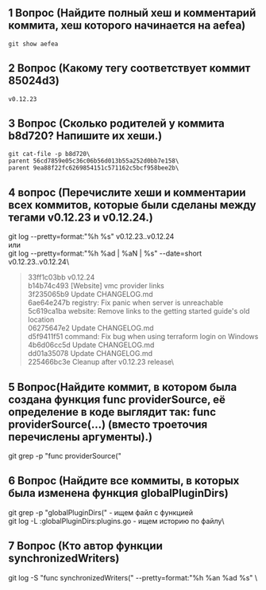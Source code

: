 

## 1 Вопрос (Найдите полный хеш и комментарий коммита, хеш которого начинается на aefea)
    git show aefea 
## 2 Вопрос (Какому тегу соответствует коммит 85024d3)
    v0.12.23
## 3 Вопрос (Сколько родителей у коммита b8d720? Напишите их хеши.)
    git cat-file -p b8d720\
    parent 56cd7859e05c36c06b56d013b55a252d0bb7e158\
    parent 9ea88f22fc6269854151c571162c5bcf958bee2b\

## 4 вопрос (Перечислите хеши и комментарии всех коммитов, которые были сделаны между тегами v0.12.23 и v0.12.24.)
git log --pretty=format:"%h %s" v0.12.23..v0.12.24\
или\
git log --pretty=format:"%h %ad | %aN | %s" --date=short v0.12.23..v0.12.24\

> 33ff1c03bb v0.12.24\
> b14b74c493 [Website] vmc provider links\
> 3f235065b9 Update CHANGELOG.md\
> 6ae64e247b registry: Fix panic when server is unreachable\
> 5c619ca1ba website: Remove links to the getting started guide's old location\
> 06275647e2 Update CHANGELOG.md\
> d5f9411f51 command: Fix bug when using terraform login on Windows\
> 4b6d06cc5d Update CHANGELOG.md\
> dd01a35078 Update CHANGELOG.md\
> 225466bc3e Cleanup after v0.12.23 release\

## 5 Вопрос(Найдите коммит, в котором была создана функция func providerSource, её определение в коде выглядит так: func providerSource(...) (вместо троеточия перечислены аргументы).)
 git grep -p "func providerSource("
## 6 Вопрос (Найдите все коммиты, в которых была изменена функция globalPluginDirs)
git grep -p "globalPluginDirs(" - ищем файл с функцией\
git log -L :globalPluginDirs:plugins.go - ищем историю по файлу\
## 7 Вопрос (Кто автор функции synchronizedWriters)
git log -S "func synchronizedWriters(" --pretty=format:"%h %an %ad %s" \
